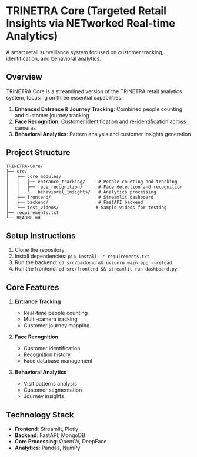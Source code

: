 # TRINETRA Core (Targeted Retail Insights via NETworked Real-time Analytics)

A smart retail surveillance system focused on customer tracking, identification, and behavioral analytics.

## Overview

TRINETRA Core is a streamlined version of the TRINETRA retail analytics system, focusing on three essential capabilities:

1. **Enhanced Entrance & Journey Tracking**: Combined people counting and customer journey tracking
2. **Face Recognition**: Customer identification and re-identification across cameras
3. **Behavioral Analytics**: Pattern analysis and customer insights generation

## Project Structure
```
TRINETRA-Core/
├── src/
│   ├── core_modules/
│   │   ├── entrance_tracking/     # People counting and tracking
│   │   ├── face_recognition/      # Face detection and recognition
│   │   └── behavioral_insights/   # Analytics processing
│   ├── frontend/                  # Streamlit dashboard
│   ├── backend/                   # FastAPI backend
│   └── test_videos/              # Sample videos for testing
├── requirements.txt
└── README.md
```

## Setup Instructions
1. Clone the repository
2. Install dependencies: `pip install -r requirements.txt`
3. Run the backend: `cd src/backend && uvicorn main:app --reload`
4. Run the frontend: `cd src/frontend && streamlit run dashboard.py`

## Core Features
1. **Entrance Tracking**
   - Real-time people counting
   - Multi-camera tracking
   - Customer journey mapping

2. **Face Recognition**
   - Customer identification
   - Recognition history
   - Face database management

3. **Behavioral Analytics**
   - Visit patterns analysis
   - Customer segmentation
   - Journey insights

## Technology Stack
- **Frontend**: Streamlit, Plotly
- **Backend**: FastAPI, MongoDB
- **Core Processing**: OpenCV, DeepFace
- **Analytics**: Pandas, NumPy
